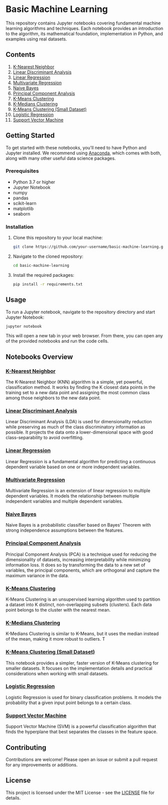 # Basic Machine Learning

This repository contains Jupyter notebooks covering fundamental machine learning algorithms and techniques. Each notebook provides an introduction to the algorithm, its mathematical foundation, implementation in Python, and examples using real datasets.

## Contents

1. [K-Nearest Neighbor](K-nearest%20neighbor.ipynb)
2. [Linear Discriminant Analysis](LINEAR%20DISCRIMINANT%20ANALYSIS.ipynb)
3. [Linear Regression](Linear%20Regression.ipynb)
4. [Multivariate Regression](Multivariate%20regression.ipynb)
5. [Naive Bayes](Naive%20bayes.ipynb)
6. [Principal Component Analysis](Principal%20Component%20Analysis.ipynb)
7. [K-Means Clustering](k-means.ipynb)
8. [K-Medians Clustering](k-medians.ipynb)
9. [K-Means Clustering (Small Dataset)](k_means%20small.ipynb)
10. [Logistic Regression](logistic%20regression.ipynb)
11. [Support Vector Machine](support%20vector%20machine.ipynb)

## Getting Started

To get started with these notebooks, you'll need to have Python and Jupyter installed. We recommend using [Anaconda](https://www.anaconda.com/products/distribution), which comes with both, along with many other useful data science packages.

### Prerequisites

- Python 3.7 or higher
- Jupyter Notebook
- numpy
- pandas
- scikit-learn
- matplotlib
- seaborn

### Installation

1. Clone this repository to your local machine:

    ```sh
    git clone https://github.com/your-username/basic-machine-learning.git
    ```

2. Navigate to the cloned repository:

    ```sh
    cd basic-machine-learning
    ```

3. Install the required packages:

    ```sh
    pip install -r requirements.txt
    ```

## Usage

To run a Jupyter notebook, navigate to the repository directory and start Jupyter Notebook:

```sh
jupyter notebook
```
This will open a new tab in your web browser. From there, you can open any of the provided notebooks and run the code cells.

## Notebooks Overview

### [K-Nearest Neighbor](K-nearest%20neighbor.ipynb)
The K-Nearest Neighbor (KNN) algorithm is a simple, yet powerful, classification method. It works by finding the K closest data points in the training set to a new data point and assigning the most common class among those neighbors to the new data point.

### [Linear Discriminant Analysis](LINEAR%20DISCRIMINANT%20ANALYSIS.ipynb)
Linear Discriminant Analysis (LDA) is used for dimensionality reduction while preserving as much of the class discriminatory information as possible. It projects the data onto a lower-dimensional space with good class-separability to avoid overfitting. 
### [Linear Regression](Linear%20Regression.ipynb)
Linear Regression is a fundamental algorithm for predicting a continuous dependent variable based on one or more independent variables. 

### [Multivariate Regression](Multivariate%20regression.ipynb)
Multivariate Regression is an extension of linear regression to multiple dependent variables. It models the relationship between multiple independent variables and multiple dependent variables. 

### [Naive Bayes](Naive%20bayes.ipynb)
Naive Bayes is a probabilistic classifier based on Bayes' Theorem with strong independence assumptions between the features. 

### [Principal Component Analysis](Principal%20Component%20Analysis.ipynb)
Principal Component Analysis (PCA) is a technique used for reducing the dimensionality of datasets, increasing interpretability while minimizing information loss. It does so by transforming the data to a new set of variables, the principal components, which are orthogonal and capture the maximum variance in the data.

### [K-Means Clustering](k-means.ipynb)
K-Means Clustering is an unsupervised learning algorithm used to partition a dataset into K distinct, non-overlapping subsets (clusters). Each data point belongs to the cluster with the nearest mean. 

### [K-Medians Clustering](k-medians.ipynb)
K-Medians Clustering is similar to K-Means, but it uses the median instead of the mean, making it more robust to outliers. T

### [K-Means Clustering (Small Dataset)](k_means%20small.ipynb)
This notebook provides a simpler, faster version of K-Means clustering for smaller datasets. It focuses on the implementation details and practical considerations when working with small datasets.

### [Logistic Regression](logistic%20regression.ipynb)
Logistic Regression is used for binary classification problems. It models the probability that a given input point belongs to a certain class. 

### [Support Vector Machine](support%20vector%20machine.ipynb)
Support Vector Machine (SVM) is a powerful classification algorithm that finds the hyperplane that best separates the classes in the feature space.

## Contributing
Contributions are welcome! Please open an issue or submit a pull request for any improvements or additions.

## License
This project is licensed under the MIT License - see the [LICENSE](LICENSE) file for details.

